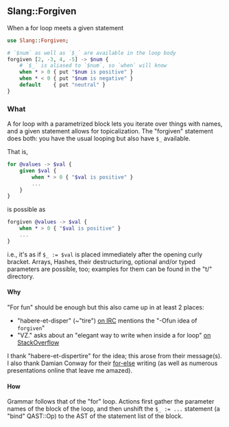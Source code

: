 ## Slang::Forgiven
When a for loop meets a given statement

```raku
use Slang::Forgiven;

# `$num` as well as `$_` are available in the loop body
forgiven [2, -3, 4, -5] -> $num {
    # `$_` is aliased to `$num`, so `when` will know
    when * > 0 { put "$num is positive" }
    when * < 0 { put "$num is negative" }
    default    { put "neutral" }
}
```

### What
A for loop with a parametrized block lets you iterate over things with names, and a given statement allows for topicalization. The "forgiven" statement does both: you have the usual looping but also have `$_` available.

That is,
```raku
for @values -> $val {
    given $val {
        when * > 0 { "$val is positive" }
        ...
    }
}
```
is possible as
```raku
forgiven @values -> $val {
    when * > 0 { "$val is positive" }
    ...
}
```
i.e., it's as if `$_ := $val` is placed immediately after the opening curly bracket. Arrays, Hashes, their destructuring, optional and/or typed parameters are possible, too; examples for them can be found in the "t/" directory.

#### Why
"For fun" should be enough but this also came up in at least 2 places:
- "habere-et-disper" (~"tire") [on IRC](https://irclogs.raku.org/raku-beginner/2022-11-10.html#10:26) mentions the "-Ofun idea of `forgiven`"
- "VZ." asks about an "elegant way to write when inside a for loop" [on StackOverflow](https://stackoverflow.com/questions/75186531)

I thank "habere-et-dispertire" for the idea; this arose from their message(s). I also thank Damian Conway for their [for-else](https://blogs.perl.org/users/damian_conway/2019/09/itchscratch.html) writing (as well as numerous presentations online that leave me amazed).

#### How
Grammar follows that of the "for" loop. Actions first gather the parameter names of the block of the loop, and then unshift the `$_ := ...`  statement (a "bind" QAST::Op) to the AST of the statement list of the block.

